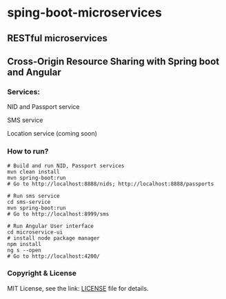 # sping-boot-microservices
## RESTful microservices
## Cross-Origin Resource Sharing with Spring boot and Angular

### Services:
  NID and Passport service
  
  SMS service
  
  Location service (coming soon)
  
###  How to run?

```
# Build and run NID, Passport services  
mvn clean install
mvn spring-boot:run
# Go to http://localhost:8888/nids; http://localhost:8888/passports
```

```
# Run sms service
cd sms-service
mvn spring-boot:run
# Go to http://localhost:8999/sms
```

```
# Run Angular User interface
cd microservice-ui
# install node package manager
npm install
ng s --open
# Go to http://localhost:4200/
```

### Copyright & License

MIT License, see the link: [LICENSE](https://github.com/hnjaman/sping-boot-microservices/blob/master/LICENSE) file for details.
